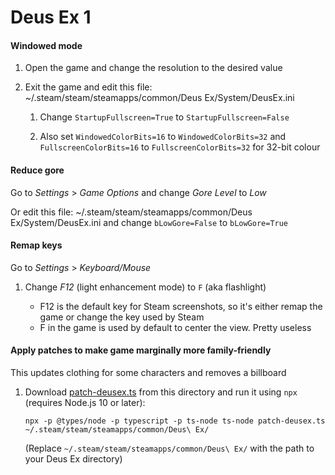 # Deus Ex 1

#### Windowed mode

1. Open the game and change the resolution to the desired value

1. Exit the game and edit this file: ~/.steam/steam/steamapps/common/Deus Ex/System/DeusEx.ini

   1. Change `StartupFullscreen=True` to `StartupFullscreen=False`

   1. Also set `WindowedColorBits=16` to `WindowedColorBits=32` and `FullscreenColorBits=16` to `FullscreenColorBits=32` for 32-bit colour

#### Reduce gore

Go to _Settings_ > _Game Options_ and change _Gore Level_ to _Low_

Or edit this file: ~/.steam/steam/steamapps/common/Deus Ex/System/DeusEx.ini and change `bLowGore=False` to `bLowGore=True`

#### Remap keys

Go to _Settings_ > _Keyboard/Mouse_

1. Change _F12_ (light enhancement mode) to `F` (aka flashlight)

   - F12 is the default key for Steam screenshots, so it's either remap the game or change the key used by Steam
   - F in the game is used by default to center the view. Pretty useless

#### Apply patches to make game marginally more family-friendly

This updates clothing for some characters and removes a billboard

1. Download [patch-deusex.ts](patch-deusex.ts) from this directory and run it using `npx` (requires Node.js 10 or later):

   ```
   npx -p @types/node -p typescript -p ts-node ts-node patch-deusex.ts ~/.steam/steam/steamapps/common/Deus\ Ex/
   ```

   (Replace `~/.steam/steam/steamapps/common/Deus\ Ex/` with the path to your Deus Ex directory)
